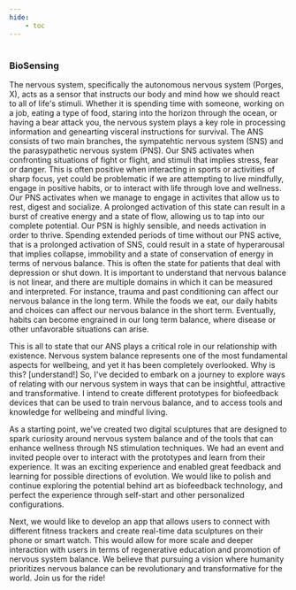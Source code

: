 ```yaml
---
hide:
    - toc
---
```

#

### BioSensing

The nervous system, specifically the autonomous nervous system (Porges, X), acts as a sensor that instructs our body and mind how we should react to all of life's stimuli. Whether it is spending time with someone, working on a job, eating a type of food, staring into the horizon through the ocean, or having a bear attack you, the nervous system plays a key role in processing information and genearting visceral instructions for survival. The ANS consists of two main branches, the sympatehtic nervous system (SNS) and the parasypathetic nervous system (PNS). Our SNS activates when confronting situations of fight or flight, and stimuli that implies stress, fear or danger. This is often positive when interacting in sports or activities of sharp focus, yet could be problematic if we are attempting to live mindfully, engage in positive habits, or to interact with life through love and wellness. Our PNS activates when we manage to engage in activites that allow us to rest, digest and socialize. A prolonged activation of this state can result in a burst of creative energy and a state of flow, allowing us to tap into our complete potential. Our PSN is highly sensible, and needs activation in order to thrive. Spending extended periods of time without our PNS active, that is a prolonged activation of SNS, could result in a state of hyperarousal that implies collapse, immobility and a state of conservation of energy in terms of nervous balance. This is often the state for patients that deal with depression or shut down. It is important to understand that nervous balance is not linear, and there are multiple domains in which it can be measured and interpreted. For instance, trauma and past conditioning can affect our nervous balance in the long term. While the foods we eat, our daily habits and choices can affect our nervous balance in the short term. Eventually, habits can become engrained in our long term balance, where disease or other unfavorable situations can arise.


This is all to state that our ANS plays a critical role in our relationship with existence. Nervous system balance represents one of the most fundamental aspects for wellbeing, and yet it has been completely overlooked. Why is this? [understand!] So, I've decided to embark on a journey to explore ways of relating with our nervous system in ways that can be insightful, attractive and transformative. I intend to create different prototypes for biofeedback devices that can be used to train nervous balance, and to access tools and knowledge for wellbeing and mindful living.

As a starting point, we've created two digital sculptures that are designed to spark curiosity around nervous system balance and of the tools that can enhance wellness through NS stimulation techniques. We had an event and invited people over to interact with the prototypes and learn from their experience. It was an exciting experience and enabled great feedback and learning for possible directions of evolution. We would like to polish and continue exploring the potential behind art as biofeedback technology, and perfect the experience through self-start and other personalized configurations.

Next, we would like to develop an app that allows users to connect with different fitness trackers and create real-time data sculptures on their phone or smart watch. This would allow for more scale and deeper interaction with users in terms of regenerative education and promotion of nervous system balance. We believe that pursuing a vision where humanity prioritizes nervous balance can be revolutionary and transformative for the world. Join us for the ride!
